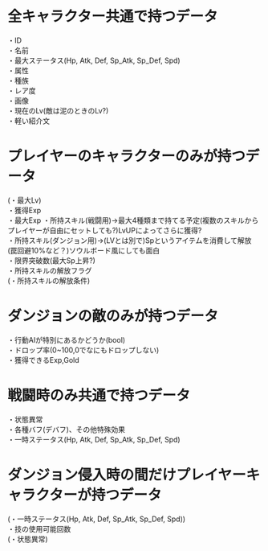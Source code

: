 # 全キャラクター共通で持つデータ

・ID  
・名前  
・最大ステータス(Hp, Atk, Def, Sp_Atk, Sp_Def, Spd)  
・属性  
・種族  
・レア度  
・画像  
・現在のLv(敵は泥のときのLv?)  
・軽い紹介文  

# プレイヤーのキャラクターのみが持つデータ

(・最大Lv)  
・獲得Exp  
・最大Exp
・所持スキル(戦闘用)→最大4種類まで持てる予定(複数のスキルからプレイヤーが自由にセットしても?)LvUPによってさらに獲得?  
・所持スキル(ダンジョン用)→(LVとは別で)Spというアイテムを消費して解放(罠回避10%など？)ソウルボード風にしても面白  
・限界突破数(最大Sp上昇?)  
・所持スキルの解放フラグ  
(・所持スキルの解放条件)

# ダンジョンの敵のみが持つデータ

・行動AIが特別にあるかどうか(bool)  
・ドロップ率(0~100,0でなにもドロップしない)  
・獲得できるExp,Gold  

# 戦闘時のみ共通で持つデータ

・状態異常  
・各種バフ(デバフ)、その他特殊効果  
・一時ステータス(Hp, Atk, Def, Sp_Atk, Sp_Def, Spd)  

# ダンジョン侵入時の間だけプレイヤーキャラクターが持つデータ

(・一時ステータス(Hp, Atk, Def, Sp_Atk, Sp_Def, Spd))  
・技の使用可能回数  
(・状態異常)
